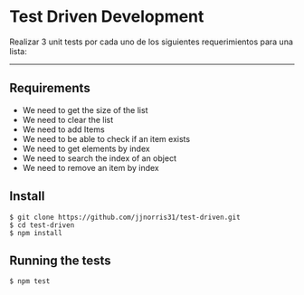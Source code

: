 # Test Driven Development

Realizar 3 unit tests por cada uno de los siguientes requerimientos para una lista:

---
## Requirements

 - We need to get the size of the list
 - We need to clear the list
 - We need to add Items
 - We need to be able to check if an item exists
 - We need to get elements by index
 - We need to search the index of an object
 - We need to remove an item by index

## Install

    $ git clone https://github.com/jjnorris31/test-driven.git
    $ cd test-driven
    $ npm install

## Running the tests

    $ npm test

